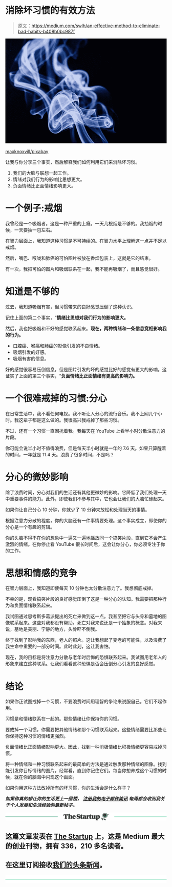 # 消除坏习惯的有效方法

> 原文：<https://medium.com/swlh/an-effective-method-to-eliminate-bad-habits-b408b0bc987f>

![](img/aa7348132aec199ae14de22d973eb462.png)

[maxknoxvill/pixabay](https://pixabay.com/en/smoke-tobacco-smoking-1001667/)

让我与你分享三个事实，然后解释我们如何利用它们来消除坏习惯。

1.  我们的大脑与联想一起工作。
2.  情绪对我们行为的影响比思想更大。
3.  负面情绪比正面情绪影响更大。

# 一个例子:戒烟

我曾经是一个吸烟者。这是一种严重的上瘾。一天几根烟是不够的。我抽烟的时候，一天要抽一包左右。

在智力层面上，我知道这种习惯是不可持续的。在智力水平上理解这一点并不足以戒烟。

然后，嘴巴、喉咙和肺癌的可怕图片被放在香烟包装上，这就是它的结束。

有一次，我把可怕的图片和吸烟联系在一起，我不能再吸烟了，而且感觉很好。

# 知道是不够的

过去，我知道吸烟有害，但习惯带来的良好感觉压倒了这种认识。

记住上面的第二个事实，“**情绪比思想对我们行为的影响更大。**

然后，我也把吸烟和不好的感觉联系起来。**现在，两种情绪和一条信息竞相影响我的行为。**

*   口腔癌、喉癌和肺癌的影像引发的不良情绪。
*   吸烟引发的好感。
*   吸烟有害的信息。

好的感觉很容易压倒信息，但是图片引发的坏的感觉比好的感觉有更大的影响。这证实了上面的第三个事实，“**负面情绪比正面情绪有更高的影响力。**

# 一个很难戒掉的习惯:分心

在日常生活中，我不看任何电视。我不听让人分心的流行音乐。我不上网几个小时。我这辈子都是这么做的。我很高兴我戒掉了那些习惯。

不过，还有一个习惯一直困扰着我。我每天在 YouTube 上看半小时分散注意力的片段。

你可能会说半小时不值得浪费，但是每天半小时就是一年的 7.6 天。如果只算醒着的时间，一年就是 11.4 天。浪费了很多时间，不是吗？

# 分心的微妙影响

除了浪费时间，分心对我们的生活还有其他更微妙的影响。它降低了我们处理一天中重要事件的能力。此外，即使我们不参与其中，它也会让我们的大脑忙碌起来。

如果你让自己分心 10 分钟，你就少了 10 分钟来放松和处理当天的事情。

根据注意力分散的程度，你的大脑还有一件事情要处理。这个事实成立，即使你的分心是一个有趣的剪辑。

你的头脑不得不在你的想象中一遍又一遍地播放同一个搞笑片段，直到它不会产生激烈的情绪。在你停止看 YouTube 很长时间后，这会让你分心，你必须专注于你的工作。

# 思想和情感的竞争

在智力层面上，我知道即使每天 10 分钟也太分散注意力了。我想彻底戒掉。

不幸的是，观看搞笑片段的良好感觉压倒了这是一种分心的认知。我需要把那种行为和负面情绪联系起来。

我试图通过思考斯多葛派提出的死亡来做到这一点。我甚至把它与头骨和墓地的图像联系起来。这些对我都没有帮助。死亡对我来说还是一个抽象的概念。对我来说，墓地是美丽、宁静的地方，头骨吓不倒我。

终于找到了影响我的东西，老人的照片。这让我想起了变老的可能性，以及浪费了我生命中重要的一部分时间。此时此刻，这让我害怕。

现在，我的目标是将注意力分散与老年时后悔的恐惧联系起来。我试图用老年人的形象来建立这种联系。让我们看看这种恐惧是否会压倒分心引发的良好感觉。

# 结论

如果你正试图戒掉一个习惯，不要浪费时间用理智的争论来说服自己。它们不起作用。

习惯是和情绪联系在一起的。那些情绪让你保持你的习惯。

要戒掉一个习惯，你需要把其他情绪和那个习惯联系起来。这些情绪需要比那些让你保持这种习惯的情绪更强烈。

负面情绪比正面情绪影响更大。因此，找到一种消极情绪比积极情绪更容易戒掉习惯。

将一种情绪和一种习惯联系起来的最简单的方法是通过触发那种情绪的图像。找到能引发你目标情绪的图片，经常看，直到你记住它们。每当你想养成这个习惯的时候，就在你的脑海中闪现这个画面。

如果你用这种方法改掉所有的坏习惯，你的生活会是什么样子？

***如果你真的想让你的生活更上一层楼，*** [***注册我的电子邮件简讯***](https://ideavisionaction.com/email-newsletter/) ***每周都会收到我关于个人发展和生活经验的最新帖子。***

[![](img/308a8d84fb9b2fab43d66c117fcc4bb4.png)](https://medium.com/swlh)

## 这篇文章发表在 [The Startup](https://medium.com/swlh) 上，这是 Medium 最大的创业刊物，拥有 336，210 多名读者。

## 在这里订阅接收[我们的头条新闻](http://growthsupply.com/the-startup-newsletter/)。

[![](img/b0164736ea17a63403e660de5dedf91a.png)](https://medium.com/swlh)